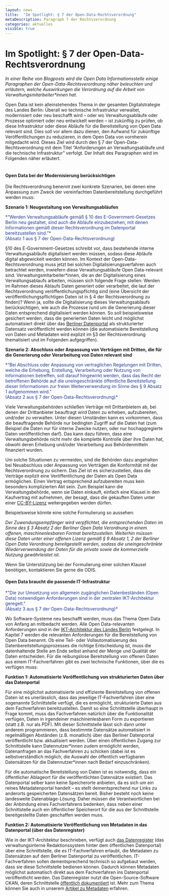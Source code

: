```yaml
---
layout: news
title:  "Im Spotlight: § 7 der Open-Data-Rechtsverordnung"
metaDescription: Paragraph 7 der Rechtsverordnung
categories: aktuelles
visible: true
---
```


# Im Spotlight: § 7 der Open-Data-Rechtsverordnung

*In einer Reihe von Blogposts wird die Open Data Informationsstelle einige Paragraphen der Open-Data-Rechtsverordnung näher beleuchten und erläutern, welche Auswirkungen die Verordnung auf die Arbeit von Verwaltungsmitarbeiter\*innen hat.*  

Open Data ist kein alleinstehendes Thema in der gesamten Digitalstrategie des Landes Berlin: Überall wo technische Infrastruktur verwaltet, modernisiert oder neu beschafft wird – oder wo Verwaltungsabläufe oder Prozesse optimiert oder neu entwickelt werden – ist zukünftig zu prüfen, ob diese Infrastruktur oder diese Abläufe für die Bereitstellung von Open Data relevant sind. Dies soll vor allem dazu dienen, den Aufwand für zukünftige Veröffentlichungen zu reduzieren, in dem Open Data von vornherein mitgedacht wird. Dieses Ziel wird durch den § 7 der Open-Data-Rechtsverordnung mit dem Titel “Anforderungen an Verwaltungsabläufe und die technische Infrastruktur” verfolgt. Der Inhalt des Paragraphen wird im Folgenden näher erläutert.
<br><br>
#### Open Data bei der Modernisierung berücksichtigen

Die Rechtsverordnung benennt zwei konkrete Szenarien, bei denen eine Anpassung zum Zweck der vereinfachten Datenbereitstellung durchgeführt werden muss:

**Szenario 1: Neugestaltung von Verwaltungsabläufen**

<span style="color:#213A8F">
*“Werden Verwaltungsabläufe gemäß § 10 des E-Government-Gesetzes Berlin neu gestaltet, sind auch die Abläufe einzubeziehen, mit denen Informationen gemäß dieser Rechtsverordnung im Datenportal bereitzustellen sind.”*<br> (Absatz 1 aus § 7 der Open-Data-Rechtsverordnung) </span>

§10 des E-Government-Gesetzes schreibt vor, dass bestehende interne Verwaltungsabläufe digitalisiert werden müssen, sodass diese Abläufe digital abgewickelt werden können. Im Kontext der Open-Data-Rechtsverordnung muss jetzt bei solchen Digitalisierungsverfahren auch betrachtet werden, inwiefern diese Verwaltungsabläufe Open Data-relevant sind. 
Verwaltungsmitarbeiter\*innen, die an der Digitalisierung eines Verwaltungsablaufs arbeiten, müssen sich folgende Frage stellen: Werden im Rahmen dieses Ablaufs Daten generiert oder verarbeitet, die laut der Rechtsverordnung veröffentlichungspflichtig sind (eine Übersicht der veröffentlichungspflichtigen Daten ist in § 4 der Rechtsverordnung zu finden)? Wenn ja, sollte die Digitalisierung dieses Verwaltungsablaufs berücksichtigen, wie auch die Prozesse rund um die Generierung dieser Daten entsprechend digitalisiert werden können. So soll beispielsweise gesichert werden, dass die generierten Daten leicht und möglichst automatisiert direkt über das [Berliner Datenportal](https://daten.berlin.de) als strukturierter Datensatz veröffentlicht werden können (die automatisierte Bereitstellung von Daten und Metadaten wird explizit im §3 der Rechtsverordnung thematisiert und im Folgenden aufgegriffen).

**Szenario 2: Abschluss oder Anpassung von Verträgen mit Dritten, die für die Generierung oder Verarbeitung von Daten relevant sind**

<span style="color:#213A8F">
*“Bei Abschluss oder Anpassung von vertraglichen Regelungen mit Dritten, welche die Erhebung, Erstellung, Verarbeitung oder Nutzung von Informationen betreffen, soll darauf hingewirkt werden, dass das Recht der betroffenen Behörde auf die uneingeschränkte öffentliche Bereitstellung dieser Informationen zur freien Weiterverwendung im Sinne des § 9 Absatz 1 aufgenommen wird.” <br>(Absatz 2 aus § 7 der Open-Data-Rechtsverordnung)*</span>

Viele Verwaltungsbehörden schließen Verträge mit Drittanbietern ab, bei denen der Drittanbieter beauftragt wird Daten zu erheben, aufzubereiten, und/oder zu verwalten. Unter diesen Umständen kann es vorkommen, dass die beauftragende Behörde nur bedingten Zugriff auf die Daten hat (zum Beispiel die Daten nur für interne Zwecke nutzen, oder nur hochaggregierte Daten veröffentlichen darf). Das kann dazu führen, dass eine Verwaltungsbehörde nicht mehr die komplette Kontrolle über ihre Daten hat, obwohl deren Erhebung und/oder Verarbeitung aus Behördenmitteln finanziert wurden. 

Um solche Situationen zu vermeiden, sind die Behörden dazu angehalten bei Neuabschluss oder Anpassung von Verträgen die Konformität mit der Rechtsverordnung zu sichern. Das Ziel ist es sicherzustellen, dass die Verträge explizit eine Veröffentlichung der Daten als Open Data ermöglichen. Einen Vertrag entsprechend aufzubereiten muss kein besonders komplizierten Akt sein. Zum Beispiel kann die Verwaltungsbehörde, wenn sie Daten einkauft, einfach eine Klausel in den Kaufvertrag mit aufnehmen, der besagt, dass die gekauften Daten unter einer [CC-BY-Lizenz](https://berlinonline.github.io/open-data-handbuch/#creative-commons-namensnennung) weitergegeben werden dürfen.

Beispielsweise könnte eine solche Formulierung so aussehen:

*Der Zuwendungsempfänger wird verpflichtet, die entsprechenden Daten im Sinne des § 3 Absatz 2 der Berliner Open Data Verordnung in einem offenen, maschinenlesbaren Format bereitzustellen. Weiterhin müssen diese Daten unter einer offenen Lizenz gemäß § 9 Absatz 1, 2 der Berliner Open Data Verordnung bereitgestellt werden, sodass die uneingeschränkte Wiederverwendung der Daten für die private sowie die kommerzielle Nutzung gewährleistet ist.*

Wenn Sie Unterstützung bei der Formulierung einer solchen Klausel benötigen, kontaktieren Sie gerne die ODIS. 

#### Open Data braucht die passende IT-Infrastruktur

<span style="color:#213A8F">
*"Die zur Umsetzung von allgemein zugänglichen Datenbeständen (Open Data) notwendigen Anforderungen sind in der zentralen IKT-Architektur geregelt." <br>(Absatz 3 aus § 7 der Open-Data-Rechtsverordnung)*</span>

Wo Software-Systeme neu beschafft werden, muss das Thema Open Data von Anfang an mitbedacht werden. Alle Open Data-relevanten Anforderungen sind in der [IKT-Architektur des Landes Berlin](https://www.berlin.de/sen/inneres/moderne-verwaltung/digitalisierung/ikt-infrastruktur/ikt-architektur-1-5.pdf) festgelegt. In Kapitel 7 werden die relevanten Anforderungen für die Bereitstellung von Open Data benannt. Ob eine Teil- oder Vollautomatisierung des Datenbereitstellungsprozesses die richtige Entscheidung ist, muss die datenhaltende Stelle am Ende selbst anhand der Menge und Qualität der Daten entscheiden. Für die reibungslose Bereitstellung von offenen Daten aus einem IT-Fachverfahren gibt es zwei technische Funktionen, über die es verfügen muss: 

**Funktion 1: Automatisierte Veröffentlichung von strukturierten Daten über das Datenportal**

Für eine möglichst automatisierte und effiziente Bereitstellung von offenen Daten ist es unerlässlich, dass das jeweilige IT-Fachverfahren über eine sogenannte Schnittstelle verfügt, die es ermöglicht, strukturierte Daten aus dem Fachverfahren bereitzustellen. Damit so eine Schnittstelle überhaupt in Frage kommt, muss das Fachverfahren natürlich über die Funktionalität verfügen, Daten in irgendeiner maschinenlesbaren Form zu exportieren (statt z.B. nur als PDF). Mit dieser Schnittstelle lässt sich dann unter anderem programmieren, dass bestimmte Datensätze automatisiert in regelmäßigen Abständen (z.B. monatlich) über das Berliner Datenportal veröffentlicht bzw. aktualisiert werden. Über einen öffentlichen Zugang zur Schnittstelle kann Datennutzer\*innen zudem ermöglicht werden, Datenanfragen an das Fachverfahren zu schicken (dabei ist es selbstverständlich möglich, die Auswahl der öffentlich verfügbaren Datensätzen für die Datennutzer\*innen nach Bedarf einzuschränken). 
<!-- Die genauen Spezifikationen von solchen Schnittstellen sind XXX zu finden. -->

Für die automatische Bereitstellung von Daten ist es notwendig, dass ein öffentlicher Ablageort für die veröffentlichten Datensätze existiert. Das Datenportal selber kann keine Speicherorte anbieten, da es sich um ein reines Metadatenportal handelt – es stellt dementsprechend nur Links zu anderorts gespeicherten Datensätzen bereit. Bisher besteht noch keine landesweite Datenablage-Lösung. Daher müssen die Verantwortlichen bei der Anbindung eines Fachverfahrens bedenken, dass neben einer Schnittstelle auch ein öffentlicher Speicherort für die aus der Schnittstelle bereitgestellte Daten geschaffen werden muss.

**Funktion 2: Automatisierte Veröffentlichung von Metadaten in das Datenportal (über das Datenregister)**

Wie in der IKT-Architektur beschrieben, verfügt auch [das Datenregister](https://datenregister.berlin.de) (das verwaltungsinterne Redaktionssystem hinter dem öffentlichen Datenportal) über eine Schnittstelle, die es IT-Fachverfahren erlaubt, die Metadaten zu Datensätzen auf dem Berliner Datenportal zu veröffentlichen. IT-Fachverfahren sollen dementsprechend technisch so aufgebaut werden, dass sie diese Schnittstelle bedienen können. Dadurch können Metadaten möglichst automatisch direkt aus dem Fachverfahren ins Datenportal veröffentlicht werden. Das Datenregister nutzt die Open-Source-Software CKAN, deren Schnittstelle [öffentlich dokumentiert](https://docs.ckan.org/en/latest/api/index.html) ist. Mehr zum Thema können Sie auch in unserem [Artikel zu Metadaten](https://odis-berlin.de/ressourcen/metadaten.html) erfahren.
